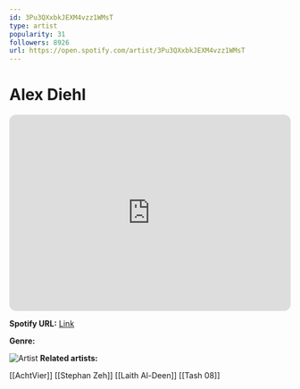 ```yaml
---
id: 3Pu3QXxbkJEXM4vzz1WMsT
type: artist
popularity: 31
followers: 8926
url: https://open.spotify.com/artist/3Pu3QXxbkJEXM4vzz1WMsT
---
```

# Alex Diehl

<iframe style="border-radius:12px" src="https://open.spotify.com/embed/artist/3Pu3QXxbkJEXM4vzz1WMsT" width="100%" height="352" frameBorder="0" allowfullscreen="" allow="autoplay; clipboard-write; encrypted-media; fullscreen; picture-in-picture" loading="lazy"></iframe>

**Spotify URL:** [Link](https://open.spotify.com/artist/3Pu3QXxbkJEXM4vzz1WMsT)

**Genre:** 

![Artist](https://i.scdn.co/image/ab6761610000e5eb740c626ef902b8398846533a)
**Related artists:**

[[AchtVier]]
[[Stephan Zeh]]
[[Laith Al-Deen]]
[[Tash 08]]
